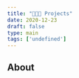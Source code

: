 ```yaml
---
title: "👨🏻‍💻 Projects"
date: 2020-12-23
draft: false
type: main
tags: ['undefined']
---
```


## About